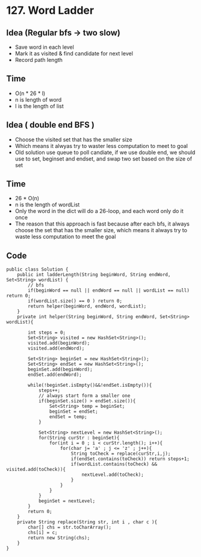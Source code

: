 # 127. Word Ladder
## Idea (Regular bfs -> two slow)
* Save word in each level
* Mark it as visited & find candidate for next level 
* Record path length

## Time 
* O(n * 26 * l)
* n is length of word 
* l is the length of list



## Idea ( double end BFS )
* Choose the visited set that has the smaller size 
* Which means it alwyas try to waster less computation to meet to goal
* Old solution use queue to poll candiate, if we use double end, we should use to set, beginset and endset, and swap two set based on the size of set

## Time
* 26 * O(n)
* n is the length of wordList
* Only the word in the dict will do a 26-loop, and each word only do it once
* The reason that this approach is fast because after each bfs, it always choose the set that has the smaller size, which means it always try to waste less computation to meet the goal


## Code 

```
public class Solution {
    public int ladderLength(String beginWord, String endWord, Set<String> wordList) {
        // bfs
        if(beginWord == null || endWord == null || wordList == null) return 0;
        if(wordList.size() == 0 ) return 0;
        return helper(beginWord, endWord, wordList);
    }
    private int helper(String beginWord, String endWord, Set<String> wordList){
  
        int steps = 0;
        Set<String> visited = new HashSet<String>();
        visited.add(beginWord);
        visited.add(endWord);

        Set<String> beginSet = new HashSet<String>();
        Set<String> endSet = new HashSet<String>();
        beginSet.add(beginWord);
        endSet.add(endWord);
        
        while(!beginSet.isEmpty()&&!endSet.isEmpty()){
            steps++;
            // always start form a smaller one
            if(beginSet.size() > endSet.size()){
                Set<String> temp = beginSet;
                beginSet = endSet;
                endSet = temp;
            }

            Set<String> nextLevel = new HashSet<String>();
            for(String curStr : beginSet){
                for(int i = 0 ; i < curStr.length(); i++){
                    for(char j= 'a' ; j <= 'z' ; j++){
                        String toCheck = replace(curStr,i,j);
                        if(endSet.contains(toCheck)) return steps+1;
                        if(wordList.contains(toCheck) && visited.add(toCheck)){
                            nextLevel.add(toCheck);
                        }
                    }
                }
            }
            beginSet = nextLevel;
        }
        return 0;
    }
    private String replace(String str, int i , char c ){
        char[] chs = str.toCharArray();
        chs[i] = c;
        return new String(chs);
    }
}

```